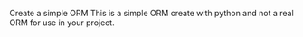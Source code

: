Create a simple ORM
This is a simple ORM create with python and not a real ORM for use in your project.

